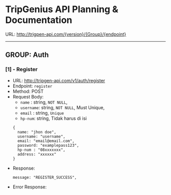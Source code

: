 # TripGenius API Planning & Documentation
URL: http://trigpen-api.com/{version}/{Group}/{endpoint}

-----------
## GROUP: Auth

### [1] - Register
- URL: http://tripgen-api.com/v1/auth/register
- Endpoint: `register`  
- Method: POST
- Request Body:
    - `name` : string, `NOT NULL`,
    - `username`: string, `NOT NULL`, Must Unique,
    - `email` : string, `Unique`
    - `hp-num`: string, Tidak harus di isi
  ```
  {
    name: "jhon doe",
    username: "username",
    email: "email@email.com",
    password: "examplepass123",
    hp-num : "08xxxxxxx",
    address: "xxxxxx"
  }
  ```  
- Response:
  ```
  message: "REGISTER_SUCCESS",
  ```
- Error Response:
  
